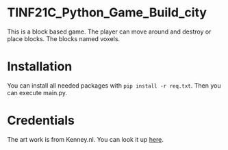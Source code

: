 # TINF21C_Python_Game_Build_city
This is a block based game. The player can move around and destroy or place blocks.
The blocks named voxels.

# Installation
You can install all needed packages with `pip install -r req.txt`.
Then you can execute main.py. 

# Credentials
The art work is from Kenney.nl. You can look it up [here](https://opengameart.org/content/simplified-platformer-pack).
